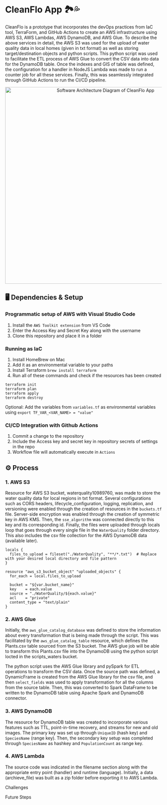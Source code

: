 # CleanFlo App 🏞️💦
CleanFlo is a prototype that incorporates the devOps practices from IaC tool, TerraForm, and GitHub Actions to create an AWS infrastructure using AWS S3, AWS Lambdas, AWS DynamoDB, and AWS Glue. To describe the above services in detail, the AWS S3 was used for the upload of water quality data in local homes (given in txt format) as well as storing target/destination objects and python scripts. This python script was used to facilitate the ETL process of AWS Glue to convert the CSV data into data for the DynamoDB table. Once the indexes and GIS of table was defined, the configuration for a handler in NodeJS Lambda was made to run a counter job for all these services. Finally, this was seamlessly integrated through GitHub Actions to run the CI/CD pipeline. 

<p align="center">
    <img width="630" alt="Software Architecture Diagram of CleanFlo App" src="https://github.com/harinik05/cleanflo-poc/assets/63025647/58bf8cab-8ebc-4d54-8b7a-9039ffb2fff8">
</p>

## 🖥️ Dependencies & Setup

### Programmatic setup of AWS with Visual Studio Code
1. Install the `AWS Toolkit extension` from VS Code
2. Enter the Access Key and Secret Key along with the username
3. Clone this repository and place it in a folder

### Running as IaC
1. Install HomeBrew on Mac 
2. Add it as an environmental variable to your paths
3. Install Terraform `brew install terraform`
4. Run all of these commands and check if the resources has been created
```
terraform init
terraform plan
terraform apply
terraform destroy
```
Optional: Add the variables from `variables.tf` as environmental variables using `export TF_VAR_<VAR_NAME> = "value"`

### CI/CD Integration with Github Actions
1. Commit a change to the repository
2. Include the Access key and secret key in repository secrets of settings in the repo
3. Workflow file will automatically execute in `Actions`

## ⚙️ Process

### 1. AWS S3
Resource for AWS S3 bucket, waterquality10989760, was made to store the water quality data for local regions in txt format. Several configurations such as CORS headers, lifecycle_configuration, logging, replication, and versioning were enabled through the creation of resources in the `buckets.tf` file. Server-side encryption was enabled through the creation of symmetric key in AWS KMS. Then, the `sse_algorithm` was connected directly to this key and its corresponding id. Finally, the files were uploaded through locals loop that goes through every single file in the `WaterQuality` folder directory. This also includes the csv file collection for the AWS DynamoDB data (available later). 
```
locals {
  files_to_upload = fileset("./WaterQuality", "**/*.txt")  # Replace with your desired local directory and file pattern
}

resource "aws_s3_bucket_object" "uploaded_objects" {
  for_each = local.files_to_upload

  bucket = "${var.bucket_name}"
  key    = each.value
  source = "./WaterQuality/${each.value}" 
  acl    = "private"  
  content_type = "text/plain"
}
```

### 2. AWS Glue
Initially, the `aws_glue_catalog_database` was defined to store the information about every transformation that is being made through the script. This was facilitated by the `aws_glue_catalog_table` resource, which defines the Plants.csv table sourced from the S3 bucket. The AWS glue job will be able to transform this Plants.csv file into the DynamoDB using the python script locted in the scripts_waters bucket. 

The python script uses the AWS Glue library and pySpark for ETL operations to transform the CSV data. Once the source path was defined, a DynamicFrame is created from the AWS Glue library for the csv file, and then `select_fields` was used to apply transformation for all the columns from the source table. Then, this was converted to Spark DataFrame to be written to the DynamoDB table using Apache Spark and DynamoDB connector. 

### 3. AWS DynamoDB
The resource for DynamoDB table was created to incorporate various features such as TTL, point-in-time recovery, and streams for new and old images. The primary key was set up through `UniqueID` (hash key) and `SpeciesName` (range key). Then, the secondary key setup was completed through `SpeciesName` as hashkey and `PopulationCount` as range key. 

### 4. AWS Lambda
The source code was indicated in the filename section along with the appropriate entry point (handler) and runtime (language). Initially, a data (archieve_file) was built as a zip folder before exporting it to AWS Lambda. 

Challenges

Future Steps




